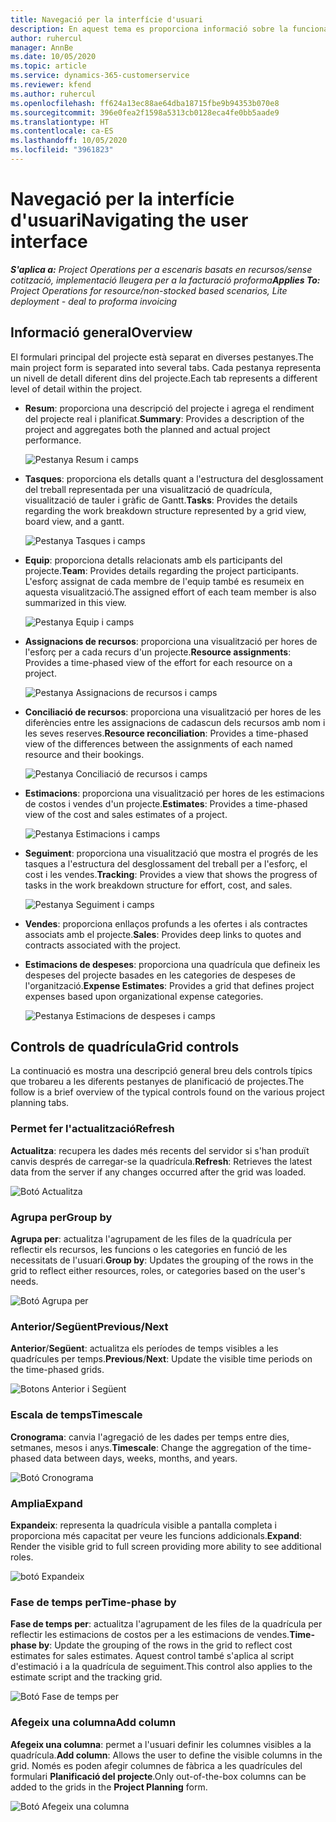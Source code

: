 ```yaml
---
title: Navegació per la interfície d'usuari
description: En aquest tema es proporciona informació sobre la funcionalitat d'administració de projectes al Dynamics 365 Project Operations.
author: ruhercul
manager: AnnBe
ms.date: 10/05/2020
ms.topic: article
ms.service: dynamics-365-customerservice
ms.reviewer: kfend
ms.author: ruhercul
ms.openlocfilehash: ff624a13ec88ae64dba18715fbe9b94353b070e8
ms.sourcegitcommit: 396e0fea2f1598a5313cb0128eca4fe0bb5aade9
ms.translationtype: HT
ms.contentlocale: ca-ES
ms.lasthandoff: 10/05/2020
ms.locfileid: "3961823"
---
```

# <a name="navigating-the-user-interface"></a><span data-ttu-id="a45cc-103">Navegació per la interfície d'usuari</span><span class="sxs-lookup"><span data-stu-id="a45cc-103">Navigating the user interface</span></span>

<span data-ttu-id="a45cc-104">_**S'aplica a:** Project Operations per a escenaris basats en recursos/sense cotització, implementació lleugera per a la facturació proforma_</span><span class="sxs-lookup"><span data-stu-id="a45cc-104">_**Applies To:** Project Operations for resource/non-stocked based scenarios, Lite deployment - deal to proforma invoicing_</span></span>

## <a name="overview"></a><span data-ttu-id="a45cc-105">Informació general</span><span class="sxs-lookup"><span data-stu-id="a45cc-105">Overview</span></span>

<span data-ttu-id="a45cc-106">El formulari principal del projecte està separat en diverses pestanyes.</span><span class="sxs-lookup"><span data-stu-id="a45cc-106">The main project form is separated into several tabs.</span></span> <span data-ttu-id="a45cc-107">Cada pestanya representa un nivell de detall diferent dins del projecte.</span><span class="sxs-lookup"><span data-stu-id="a45cc-107">Each tab represents a different level of detail within the project.</span></span>

- <span data-ttu-id="a45cc-108">**Resum**: proporciona una descripció del projecte i agrega el rendiment del projecte real i planificat.</span><span class="sxs-lookup"><span data-stu-id="a45cc-108">**Summary**: Provides a description of the project and aggregates both the planned and actual project performance.</span></span>

    ![Pestanya Resum i camps](media/navigation7.png)

- <span data-ttu-id="a45cc-110">**Tasques**: proporciona els detalls quant a l'estructura del desglossament del treball representada per una visualització de quadrícula, visualització de tauler i gràfic de Gantt.</span><span class="sxs-lookup"><span data-stu-id="a45cc-110">**Tasks**: Provides the details regarding the work breakdown structure represented by a grid view, board view, and a gantt.</span></span>

    ![Pestanya Tasques i camps](media/navigation8.png)

- <span data-ttu-id="a45cc-112">**Equip**: proporciona detalls relacionats amb els participants del projecte.</span><span class="sxs-lookup"><span data-stu-id="a45cc-112">**Team**: Provides details regarding the project participants.</span></span> <span data-ttu-id="a45cc-113">L'esforç assignat de cada membre de l'equip també es resumeix en aquesta visualització.</span><span class="sxs-lookup"><span data-stu-id="a45cc-113">The assigned effort of each team member is also summarized in this view.</span></span>

    ![Pestanya Equip i camps](media/navigation9.png)

- <span data-ttu-id="a45cc-115">**Assignacions de recursos**: proporciona una visualització per hores de l'esforç per a cada recurs d'un projecte.</span><span class="sxs-lookup"><span data-stu-id="a45cc-115">**Resource assignments**: Provides a time-phased view of the effort for each resource on a project.</span></span>

    ![Pestanya Assignacions de recursos i camps](media/navigation10.png)

- <span data-ttu-id="a45cc-117">**Conciliació de recursos**: proporciona una visualització per hores de les diferències entre les assignacions de cadascun dels recursos amb nom i les seves reserves.</span><span class="sxs-lookup"><span data-stu-id="a45cc-117">**Resource reconciliation**: Provides a time-phased view of the differences between the assignments of each named resource and their bookings.</span></span>

    ![Pestanya Conciliació de recursos i camps](media/navigation11.png)

- <span data-ttu-id="a45cc-119">**Estimacions**: proporciona una visualització per hores de les estimacions de costos i vendes d'un projecte.</span><span class="sxs-lookup"><span data-stu-id="a45cc-119">**Estimates**: Provides a time-phased view of the cost and sales estimates of a project.</span></span>

    ![Pestanya Estimacions i camps](media/navigation12.png)

- <span data-ttu-id="a45cc-121">**Seguiment**: proporciona una visualització que mostra el progrés de les tasques a l'estructura del desglossament del treball per a l'esforç, el cost i les vendes.</span><span class="sxs-lookup"><span data-stu-id="a45cc-121">**Tracking**: Provides a view that shows the progress of tasks in the work breakdown structure for effort, cost, and sales.</span></span>

    ![Pestanya Seguiment i camps](media/navigation13.png)

- <span data-ttu-id="a45cc-123">**Vendes**: proporciona enllaços profunds a les ofertes i als contractes associats amb el projecte.</span><span class="sxs-lookup"><span data-stu-id="a45cc-123">**Sales**: Provides deep links to quotes and contracts associated with the project.</span></span>

- <span data-ttu-id="a45cc-124">**Estimacions de despeses**: proporciona una quadrícula que defineix les despeses del projecte basades en les categories de despeses de l'organització.</span><span class="sxs-lookup"><span data-stu-id="a45cc-124">**Expense Estimates**: Provides a grid that defines project expenses based upon organizational expense categories.</span></span>

    ![Pestanya Estimacions de despeses i camps](media/navigation14.png)

## <a name="grid-controls"></a><span data-ttu-id="a45cc-126">Controls de quadrícula</span><span class="sxs-lookup"><span data-stu-id="a45cc-126">Grid controls</span></span>

<span data-ttu-id="a45cc-127">La continuació es mostra una descripció general breu dels controls típics que trobareu a les diferents pestanyes de planificació de projectes.</span><span class="sxs-lookup"><span data-stu-id="a45cc-127">The follow is a brief overview of the typical controls found on the various project planning tabs.</span></span>

### <a name="refresh"></a><span data-ttu-id="a45cc-128">Permet fer l'actualització</span><span class="sxs-lookup"><span data-stu-id="a45cc-128">Refresh</span></span>

<span data-ttu-id="a45cc-129">**Actualitza**: recupera les dades més recents del servidor si s'han produït canvis després de carregar-se la quadrícula.</span><span class="sxs-lookup"><span data-stu-id="a45cc-129">**Refresh**: Retrieves the latest data from the server if any changes occurred after the grid was loaded.</span></span>

![Botó Actualitza](media/navigation7.png)

### <a name="group-by"></a><span data-ttu-id="a45cc-131">Agrupa per</span><span class="sxs-lookup"><span data-stu-id="a45cc-131">Group by</span></span>

<span data-ttu-id="a45cc-132">**Agrupa per**: actualitza l'agrupament de les files de la quadrícula per reflectir els recursos, les funcions o les categories en funció de les necessitats de l'usuari.</span><span class="sxs-lookup"><span data-stu-id="a45cc-132">**Group by**: Updates the grouping of the rows in the grid to reflect either resources, roles, or categories based on the user's needs.</span></span>

![Botó Agrupa per](media/navigation6.png)

### <a name="previousnext"></a><span data-ttu-id="a45cc-134">Anterior/Següent</span><span class="sxs-lookup"><span data-stu-id="a45cc-134">Previous/Next</span></span>

<span data-ttu-id="a45cc-135">**Anterior**/**Següent**: actualitza els períodes de temps visibles a les quadrícules per temps.</span><span class="sxs-lookup"><span data-stu-id="a45cc-135">**Previous**/**Next**: Update the visible time periods on the time-phased grids.</span></span>

![Botons Anterior i Següent](media/navigation2.png)

### <a name="timescale"></a><span data-ttu-id="a45cc-137">Escala de temps</span><span class="sxs-lookup"><span data-stu-id="a45cc-137">Timescale</span></span>

<span data-ttu-id="a45cc-138">**Cronograma**: canvia l'agregació de les dades per temps entre dies, setmanes, mesos i anys.</span><span class="sxs-lookup"><span data-stu-id="a45cc-138">**Timescale**: Change the aggregation of the time-phased data between days, weeks, months, and years.</span></span>

![Botó Cronograma](media/navigation3.png)

### <a name="expand"></a><span data-ttu-id="a45cc-140">Amplia</span><span class="sxs-lookup"><span data-stu-id="a45cc-140">Expand</span></span>

<span data-ttu-id="a45cc-141">**Expandeix**: representa la quadrícula visible a pantalla completa i proporciona més capacitat per veure les funcions addicionals.</span><span class="sxs-lookup"><span data-stu-id="a45cc-141">**Expand**: Render the visible grid to full screen providing more ability to see additional roles.</span></span>

![botó Expandeix](media/navigation4.png)

### <a name="time-phase-by"></a><span data-ttu-id="a45cc-143">Fase de temps per</span><span class="sxs-lookup"><span data-stu-id="a45cc-143">Time-phase by</span></span>

<span data-ttu-id="a45cc-144">**Fase de temps per**: actualitza l'agrupament de les files de la quadrícula per reflectir les estimacions de costos per a les estimacions de vendes.</span><span class="sxs-lookup"><span data-stu-id="a45cc-144">**Time-phase by**: Update the grouping of the rows in the grid to reflect cost estimates for sales estimates.</span></span> <span data-ttu-id="a45cc-145">Aquest control també s'aplica al script d'estimació i a la quadrícula de seguiment.</span><span class="sxs-lookup"><span data-stu-id="a45cc-145">This control also applies to the estimate script and the tracking grid.</span></span>

![Botó Fase de temps per](media/navigation0.png)

### <a name="add-column"></a><span data-ttu-id="a45cc-147">Afegeix una columna</span><span class="sxs-lookup"><span data-stu-id="a45cc-147">Add column</span></span>

<span data-ttu-id="a45cc-148">**Afegeix una columna**: permet a l'usuari definir les columnes visibles a la quadrícula.</span><span class="sxs-lookup"><span data-stu-id="a45cc-148">**Add column**: Allows the user to define the visible columns in the grid.</span></span> <span data-ttu-id="a45cc-149">Només es poden afegir columnes de fàbrica a les quadrícules del formulari **Planificació del projecte**.</span><span class="sxs-lookup"><span data-stu-id="a45cc-149">Only out-of-the-box columns can be added to the grids in the **Project Planning** form.</span></span>

![Botó Afegeix una columna](media/navigation5.png)
